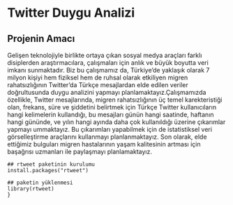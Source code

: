 # Twitter Duygu Analizi

## Projenin Amacı

Gelişen teknolojiyle birlikte ortaya çıkan sosyal medya araçları farklı disiplerden araştırmacılara, çalışmaları için anlık ve büyük 
boyutta veri imkanı sunmaktadır. Biz bu çalışmamız da, Türkiye’de yaklaşık olarak 7 milyon kişiyi hem fiziksel hem de
ruhsal olarak etkiliyen migren rahatsızlığının Twitter’da Türkçe mesajlardan elde edilen veriler doğrultusunda duygu analizini yapmayı 
planlamaktayız.Çalışmamızda özellikle, Twitter mesajlarında, migren rahatsızlığının üç temel karekteristiği 
olan, frekans, süre ve şiddetini belirtmek için Türkçe Twitter kullanıcıların hangi kelimelerin kullandığı, 
bu mesajları günün hangi saatinde, haftanın hangi gününde,
ve yılın hangi ayında daha çok kullanıldığı üzerine çıkarımlar yapmayı ummaktayız.
Bu çıkarımları yapabilmek için de istatistiksel veri görselleştirme araçlarını kullanmayı planlanmaktayız. 
Son olarak, elde ettiğimiz bulguları migren hastalarının yaşam kalitesinin artması 
için başağrısı uzmanları ile paylaşmayı planlamaktayız.


```
## rtweet paketinin kurulumu
install.packages("rtweet")

## paketin yüklenmesi
library(rtweet)
}
```

